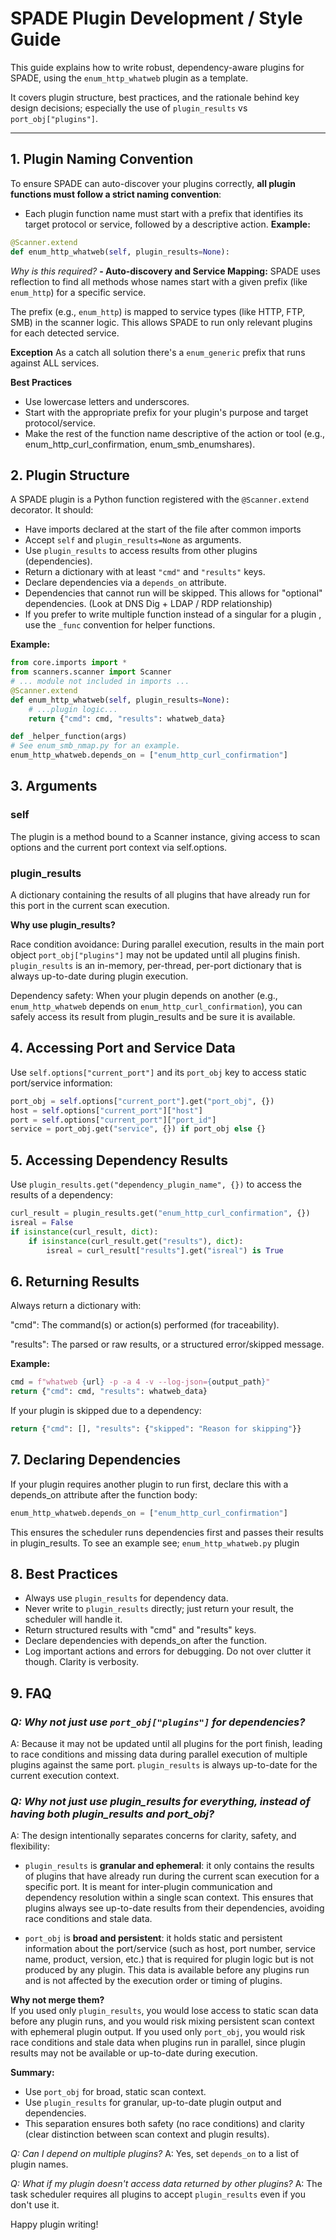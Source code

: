 # SPADE Plugin Development / Style Guide

This guide explains how to write robust, dependency-aware plugins for SPADE, using the `enum_http_whatweb` plugin as a template. 

It covers plugin structure, best practices, and the rationale behind key design decisions; especially the use of `plugin_results` vs `port_obj["plugins"]`.

---

## 1. Plugin Naming Convention
To ensure SPADE can auto-discover your plugins correctly, **all plugin functions must follow a strict naming convention**:
- Each plugin function name must start with a prefix that identifies its target protocol or service, followed by a descriptive action.
**Example:**

```python
@Scanner.extend
def enum_http_whatweb(self, plugin_results=None):
```

*Why is this required?*
**- Auto-discovery and Service Mapping:**
SPADE uses reflection to find all methods whose names start with a given prefix (like `enum_http`) for a specific service.

The prefix (e.g., `enum_http`) is mapped to service types (like HTTP, FTP, SMB) in the scanner logic.
This allows SPADE to run only relevant plugins for each detected service.

**Exception**
As a catch all solution there's a `enum_generic` prefix that runs against ALL services.

**Best Practices**
- Use lowercase letters and underscores.
- Start with the appropriate prefix for your plugin's purpose and target protocol/service.
- Make the rest of the function name descriptive of the action or tool (e.g., enum_http_curl_confirmation, enum_smb_enumshares).


## 2. Plugin Structure

A SPADE plugin is a Python function registered with the `@Scanner.extend` decorator. It should:

- Have imports declared at the start of the file after common imports
- Accept `self` and `plugin_results=None` as arguments.
- Use `plugin_results` to access results from other plugins (dependencies).
- Return a dictionary with at least `"cmd"` and `"results"` keys.
- Declare dependencies via a `depends_on` attribute.
- Dependencies that cannot run will be skipped. This allows for "optional" dependencies. (Look at DNS Dig + LDAP / RDP relationship)
- If you prefer to write multiple function instead of a singular for a plugin , use the `_func` convention for helper functions.

**Example:**
```python
from core.imports import *
from scanners.scanner import Scanner
# ... module not included in imports ...
@Scanner.extend
def enum_http_whatweb(self, plugin_results=None):
    # ...plugin logic...
    return {"cmd": cmd, "results": whatweb_data}

def _helper_function(args)
# See enum_smb_nmap.py for an example.
enum_http_whatweb.depends_on = ["enum_http_curl_confirmation"]
```

## 3. Arguments
### self
The plugin is a method bound to a Scanner instance, giving access to scan options and the current port context via self.options.

### plugin_results
A dictionary containing the results of all plugins that have already run for this port in the current scan execution.

**Why use plugin_results?**

Race condition avoidance:
During parallel execution, results in the main port object `port_obj["plugins"]` may not be updated until all plugins finish.
`plugin_results` is an in-memory, per-thread, per-port dictionary that is always up-to-date during plugin execution.

Dependency safety:
When your plugin depends on another (e.g., `enum_http_whatweb` depends on `enum_http_curl_confirmation`), you can safely access its result from plugin_results and be sure it is available.
## 4. Accessing Port and Service Data
Use `self.options["current_port"]` and its `port_obj` key to access static port/service information:
```python
port_obj = self.options["current_port"].get("port_obj", {})
host = self.options["current_port"]["host"]
port = self.options["current_port"]["port_id"]
service = port_obj.get("service", {}) if port_obj else {}
```

## 5. Accessing Dependency Results
Use `plugin_results.get("dependency_plugin_name", {})` to access the results of a dependency:
```python
curl_result = plugin_results.get("enum_http_curl_confirmation", {})
isreal = False
if isinstance(curl_result, dict):
    if isinstance(curl_result.get("results"), dict):
        isreal = curl_result["results"].get("isreal") is True
```
## 6. Returning Results
Always return a dictionary with:

"cmd": The command(s) or action(s) performed (for traceability).

"results": The parsed or raw results, or a structured error/skipped message.

**Example:**
```python
cmd = f"whatweb {url} -p -a 4 -v --log-json={output_path}"
return {"cmd": cmd, "results": whatweb_data}
```
If your plugin is skipped due to a dependency:
```python
return {"cmd": [], "results": {"skipped": "Reason for skipping"}}
```

## 7. Declaring Dependencies
If your plugin requires another plugin to run first, declare this with a depends_on attribute after the function body:
```python
enum_http_whatweb.depends_on = ["enum_http_curl_confirmation"]
```
This ensures the scheduler runs dependencies first and passes their results in plugin_results.
To see an example see; `enum_http_whatweb.py` plugin

## 8. Best Practices
- Always use `plugin_results` for dependency data.
- Never write to `plugin_results` directly; just return your result, the scheduler will handle it.
- Return structured results with "cmd" and "results" keys.
- Declare dependencies with depends_on after the function.
- Log important actions and errors for debugging. Do not over clutter it though. Clarity is verbosity.
## 9. FAQ
### *Q: Why not just use `port_obj["plugins"]` for dependencies?*
A: Because it may not be updated until all plugins for the port finish, leading to race conditions and missing data during parallel execution of multiple plugins against the same port. `plugin_results` is always up-to-date for the current execution context.

### *Q: Why not just use plugin_results for everything, instead of having both plugin_results and port_obj?*

A: The design intentionally separates concerns for clarity, safety, and flexibility:

- `plugin_results` is **granular and ephemeral**: it only contains the results of plugins that have already run during the current scan execution for a specific port. It is meant for inter-plugin communication and dependency resolution within a single scan context. This ensures that plugins always see up-to-date results from their dependencies, avoiding race conditions and stale data.

- `port_obj` is **broad and persistent**: it holds static and persistent information about the port/service (such as host, port number, service name, product, version, etc.) that is required for plugin logic but is not produced by any plugin. This data is available before any plugins run and is not affected by the execution order or timing of plugins.

**Why not merge them?**  
If you used only `plugin_results`, you would lose access to static scan data before any plugin runs, and you would risk mixing persistent scan context with ephemeral plugin output. If you used only `port_obj`, you would risk race conditions and stale data when plugins run in parallel, since plugin results may not be available or up-to-date during execution.

**Summary:**  
- Use `port_obj` for broad, static scan context.
- Use `plugin_results` for granular, up-to-date plugin output and dependencies.
- This separation ensures both safety (no race conditions) and clarity (clear distinction between scan context and plugin results).

*Q: Can I depend on multiple plugins?*
A: Yes, set `depends_on` to a list of plugin names.

*Q: What if my plugin doesn't access data returned by other plugins?*
A: The task scheduler requires all plugins to accept `plugin_results` even if you don't use it.

Happy plugin writing!

